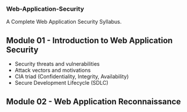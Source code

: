 ### Web-Application-Security
A Complete Web Application Security Syllabus.
## Module 01 - Introduction to Web Application Security
* Security threats and vulnerabilities
* Attack vectors and motivations
* CIA triad (Confidentiality, Integrity, Availability)
* Secure Development Lifecycle (SDLC)
## Module 02 - Web Application Reconnaissance
